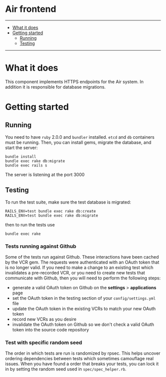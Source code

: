 Air frontend
============

----------------------

- [What it does](#what-it-does)
- [Getting started](#getting-started)
    - [Running](#running)
    - [Testing](#testing)

----------------------

# What it does

This component implements HTTPS endpoints for the Air system. In addition it is responsible for database migrations.

# Getting started

## Running

You need to have `ruby` 2.0.0 and `bundler` installed. `etcd` and `db` containers must be running. Then, you can install gems, migrate the database, and start the server:

```
bundle install
bundle exec rake db:migrate
bundle exec rails s
```

The server is listening at the port 3000

## Testing

To run the test suite, make sure the test database is migrated:

    RAILS_ENV=test bundle exec rake db:create
    RAILS_ENV=test bundle exec rake db:migrate

then to run the tests use

    bundle exec rake

### Tests running against Github

Some of the tests run against Github. These interactions have been cached by the VCR gem. The requests were authenticated with an OAuth token that is no longer valid.
If you need to make a change to an existing test which invalidates a pre-recorded VCR, or you need to create new tests that communicate with Github, then you will need to perform the following steps:

- generate a valid OAuth token on Github on the __settings__ > __applications__ page
- set the OAuth token in the testing section of your `config/settings.yml` file
- update the OAuth token in the existing VCRs to match your new OAuth token
- record new VCRs as you desire
- invalidate the OAuth token on Github so we don't check a valid OAuth token into the source code repository

### Test with specific random seed

The order in which tests are run is randomized by rpsec. This helps uncover ordering dependencies between tests which sometimes camouflage real issues.
When you have found a order that breaks your tests, you can lock it in by setting the random seed used in `spec/spec_helper.rb`.

